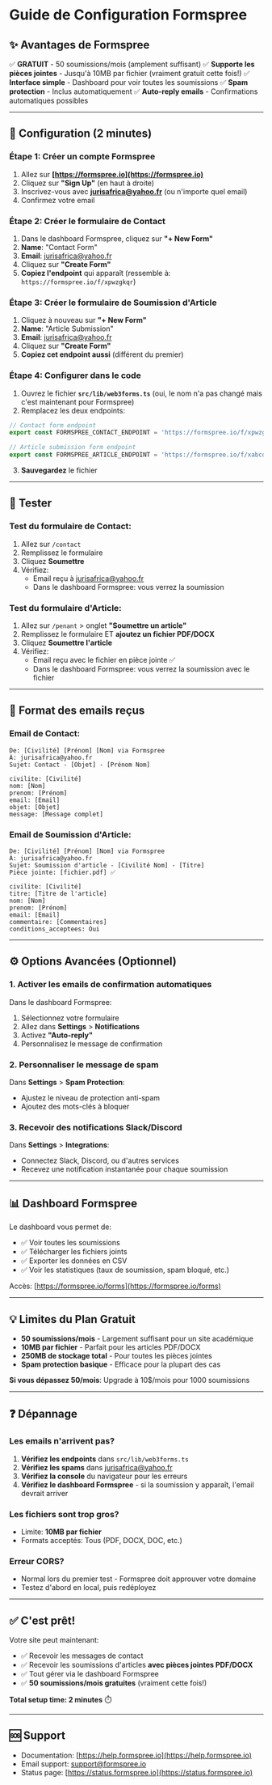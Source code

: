 # Guide de Configuration Formspree

## ✨ Avantages de Formspree

✅ **GRATUIT** - 50 soumissions/mois (amplement suffisant)
✅ **Supporte les pièces jointes** - Jusqu'à 10MB par fichier (vraiment gratuit cette fois!)
✅ **Interface simple** - Dashboard pour voir toutes les soumissions
✅ **Spam protection** - Inclus automatiquement
✅ **Auto-reply emails** - Confirmations automatiques possibles

---

## 🚀 Configuration (2 minutes)

### Étape 1: Créer un compte Formspree

1. Allez sur **[https://formspree.io](https://formspree.io)**
2. Cliquez sur **"Sign Up"** (en haut à droite)
3. Inscrivez-vous avec **jurisafrica@yahoo.fr** (ou n'importe quel email)
4. Confirmez votre email

### Étape 2: Créer le formulaire de Contact

1. Dans le dashboard Formspree, cliquez sur **"+ New Form"**
2. **Name**: "Contact Form"
3. **Email**: jurisafrica@yahoo.fr
4. Cliquez sur **"Create Form"**
5. **Copiez l'endpoint** qui apparaît (ressemble à: `https://formspree.io/f/xpwzgkqr`)

### Étape 3: Créer le formulaire de Soumission d'Article

1. Cliquez à nouveau sur **"+ New Form"**
2. **Name**: "Article Submission"
3. **Email**: jurisafrica@yahoo.fr
4. Cliquez sur **"Create Form"**
5. **Copiez cet endpoint aussi** (différent du premier)

### Étape 4: Configurer dans le code

1. Ouvrez le fichier **`src/lib/web3forms.ts`** (oui, le nom n'a pas changé mais c'est maintenant pour Formspree)
2. Remplacez les deux endpoints:

```typescript
// Contact form endpoint
export const FORMSPREE_CONTACT_ENDPOINT = 'https://formspree.io/f/xpwzgkqr';

// Article submission form endpoint
export const FORMSPREE_ARTICLE_ENDPOINT = 'https://formspree.io/f/xabcdefg';
```

3. **Sauvegardez** le fichier

---

## 🧪 Tester

### Test du formulaire de Contact:
1. Allez sur `/contact`
2. Remplissez le formulaire
3. Cliquez **Soumettre**
4. Vérifiez:
   - Email reçu à jurisafrica@yahoo.fr
   - Dans le dashboard Formspree: vous verrez la soumission

### Test du formulaire d'Article:
1. Allez sur `/penant` > onglet **"Soumettre un article"**
2. Remplissez le formulaire ET **ajoutez un fichier PDF/DOCX**
3. Cliquez **Soumettre l'article**
4. Vérifiez:
   - Email reçu avec le fichier en pièce jointe ✅
   - Dans le dashboard Formspree: vous verrez la soumission avec le fichier

---

## 📧 Format des emails reçus

### Email de Contact:
```
De: [Civilité] [Prénom] [Nom] via Formspree
À: jurisafrica@yahoo.fr
Sujet: Contact - [Objet] - [Prénom Nom]

civilite: [Civilité]
nom: [Nom]
prenom: [Prénom]
email: [Email]
objet: [Objet]
message: [Message complet]
```

### Email de Soumission d'Article:
```
De: [Civilité] [Prénom] [Nom] via Formspree
À: jurisafrica@yahoo.fr
Sujet: Soumission d'article - [Civilité Nom] - [Titre]
Pièce jointe: [fichier.pdf] ✅

civilite: [Civilité]
titre: [Titre de l'article]
nom: [Nom]
prenom: [Prénom]
email: [Email]
commentaire: [Commentaires]
conditions_acceptees: Oui
```

---

## ⚙️ Options Avancées (Optionnel)

### 1. Activer les emails de confirmation automatiques

Dans le dashboard Formspree:
1. Sélectionnez votre formulaire
2. Allez dans **Settings** > **Notifications**
3. Activez **"Auto-reply"**
4. Personnalisez le message de confirmation

### 2. Personnaliser le message de spam

Dans **Settings** > **Spam Protection**:
- Ajustez le niveau de protection anti-spam
- Ajoutez des mots-clés à bloquer

### 3. Recevoir des notifications Slack/Discord

Dans **Settings** > **Integrations**:
- Connectez Slack, Discord, ou d'autres services
- Recevez une notification instantanée pour chaque soumission

---

## 📊 Dashboard Formspree

Le dashboard vous permet de:
- ✅ Voir toutes les soumissions
- ✅ Télécharger les fichiers joints
- ✅ Exporter les données en CSV
- ✅ Voir les statistiques (taux de soumission, spam bloqué, etc.)

Accès: [https://formspree.io/forms](https://formspree.io/forms)

---

## 💡 Limites du Plan Gratuit

- **50 soumissions/mois** - Largement suffisant pour un site académique
- **10MB par fichier** - Parfait pour les articles PDF/DOCX
- **250MB de stockage total** - Pour toutes les pièces jointes
- **Spam protection basique** - Efficace pour la plupart des cas

**Si vous dépassez 50/mois**: Upgrade à 10$/mois pour 1000 soumissions

---

## ❓ Dépannage

### Les emails n'arrivent pas?
1. **Vérifiez les endpoints** dans `src/lib/web3forms.ts`
2. **Vérifiez les spams** dans jurisafrica@yahoo.fr
3. **Vérifiez la console** du navigateur pour les erreurs
4. **Vérifiez le dashboard Formspree** - si la soumission y apparaît, l'email devrait arriver

### Les fichiers sont trop gros?
- Limite: **10MB par fichier**
- Formats acceptés: Tous (PDF, DOCX, DOC, etc.)

### Erreur CORS?
- Normal lors du premier test - Formspree doit approuver votre domaine
- Testez d'abord en local, puis redéployez

---

## ✅ C'est prêt!

Votre site peut maintenant:
- ✅ Recevoir les messages de contact
- ✅ Recevoir les soumissions d'articles **avec pièces jointes PDF/DOCX**
- ✅ Tout gérer via le dashboard Formspree
- ✅ **50 soumissions/mois gratuites** (vraiment cette fois!)

**Total setup time: 2 minutes** ⏱️

---

## 🆘 Support

- Documentation: [https://help.formspree.io](https://help.formspree.io)
- Email support: support@formspree.io
- Status page: [https://status.formspree.io](https://status.formspree.io)

